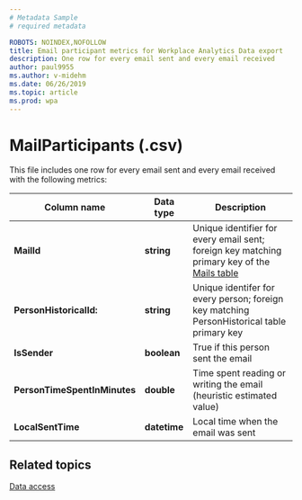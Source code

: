 ```yaml
---
# Metadata Sample
# required metadata

ROBOTS: NOINDEX,NOFOLLOW
title: Email participant metrics for Workplace Analytics Data export
description: One row for every email sent and every email received
author: paul9955
ms.author: v-midehm
ms.date: 06/26/2019
ms.topic: article
ms.prod: wpa
---
```


# MailParticipants (.csv)

This file includes one row for every email sent and every email received with the following metrics:
  
|Column name|Data type|Description|
|-----------------|---------------|-----------------|
|**MailId**|**string**|Unique identifier for every email sent; foreign key matching primary key of the [Mails table](./mails.md)|
|**PersonHistoricalId:**|**string**|Unique identifer for every person; foreign key matching PersonHistorical table primary key|  
|**IsSender**|**boolean**|True if this person sent the email|
|**PersonTimeSpentInMinutes**|**double**|Time spent reading or writing the email (heuristic estimated value)|
|**LocalSentTime**|**datetime**|Local time when the email was sent|

## Related topics

[Data access](./data-access.md)